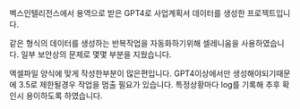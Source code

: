벡스인텔리전스에서 용역으로 받은 GPT4로 사업계획서 데이터를 생성한 프로젝트입니다.

같은 형식의 데이터를 생성하는 반복작업을 자동화하기위해 셀레니움을 사용하였습니다.
일부 보안상의 문제로 몇몇 부분을 지웠습니다.

엑셀파일 양식에 맞게 작성한부분이 많은편입니다.
GPT4이상에서만 생성해야되기때문에 3.5로 제한될경우 작업을 멈출 필요가 있습니다.
특정상황마다 log를 기록해 추후 확인시 용이하도록 하였습니다.
